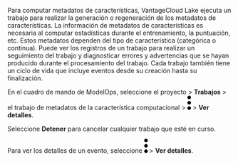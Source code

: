 Para computar metadatos de características, VantageCloud Lake ejecuta un trabajo para realizar la generación o regeneración de los metadatos de características. La información de metadatos de características es necesaria al computar estadísticas durante el entrenamiento, la puntuación, etc. Estos metadatos dependen del tipo de característica (categórica o continua). Puede ver los registros de un trabajo para realizar un seguimiento del trabajo y diagnosticar errores y advertencias que se hayan producido durante el procesamiento del trabajo. Cada trabajo también tiene un ciclo de vida que incluye eventos desde su creación hasta su finalización.

En el cuadro de mando de ModelOps, seleccione el proyecto > **Trabajos** > el trabajo de metadatos de la característica computacional > ![kebab menu](Images/zsz1597101912145.svg) > **Ver detalles**.

Seleccione **Detener** para cancelar cualquier trabajo que esté en curso.

Para ver los detalles de un evento, seleccione ![kebab menu](Images/zsz1597101912145.svg) > **Ver detalles**.

